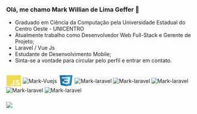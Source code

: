 ### Olá, me chamo Mark Willian de Lima Geffer 👋

- Graduado em Ciência da Computação pela Universidade Estadual do Centro Oeste - UNICENTRO
- Atualmente trabalho como Desenvolvedor Web Full-Stack e Gerente de Projeto;
- Laravel / Vue Js 
- Estudante de Desenvolvimento Mobile;
- Sinta-se a vontade para circular pelo perfil e entrar em contato.

<div style="display: inline_block"><br>
<img align="center" alt="Mark-Js" height="30" width="40" src="https://raw.githubusercontent.com/devicons/devicon/master/icons/javascript/javascript-plain.svg">
<img align="center" alt="Mark-Vuejs" height="30" width="40" src="https://cdn.jsdelivr.net/gh/devicons/devicon/icons/vuejs/vuejs-plain.svg">
<img align="center" alt="Mark-CSS" height="30" width="40" src="https://raw.githubusercontent.com/devicons/devicon/master/icons/css3/css3-original.svg">
<img align="center" alt="Mark-laravel" height="30" width="40" src="https://cdn.jsdelivr.net/gh/devicons/devicon/icons/laravel/laravel-plain.svg">
<img align="center" alt="Mark-laravel" height="30" width="40" src="https://cdn.jsdelivr.net/gh/devicons/devicon/icons/flutter/flutter-original.svg" />
<img align="center" alt="Mark-laravel" height="30" width="40" src="https://cdn.jsdelivr.net/gh/devicons/devicon/icons/amazonwebservices/amazonwebservices-original.svg" />
<img align="center" alt="Mark-laravel" height="30" width="40" src="https://cdn.jsdelivr.net/gh/devicons/devicon/icons/php/php-original.svg" />
<img align="center" alt="Mark-laravel" height="30" width="40" src="https://cdn.jsdelivr.net/gh/devicons/devicon/icons/docker/docker-original.svg" />
               
                    
                    
</div>

###

<div>
<a href="https://www.linkedin.com/in/mark-willian-de-lima-geffer/" target="_blank"><img src="https://img.shields.io/badge/-LinkedIn-%230077B5?style=for-the-badge&logo=linkedin&logoColor=white" target="_blank"></a> 
</div>
